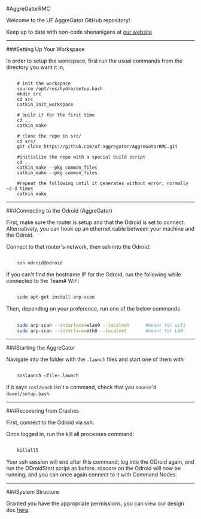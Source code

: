 #AggreGatorRMC

Welcome to the UF AggreGator GitHub repository!

Keep up to date with non-code shenanigans at [our website](http://www.ufaggregator.com "UF Aggregator Official Homepage")

----------------------------------------------------------

###Setting Up Your Workspace

In order to setup the workspace, first run the usual commands from the directory you want it in,
	
```shell

	# init the workspace
	source /opt/ros/hydro/setup.bash
	mkdir src
	cd src
	catkin_init_workspace

	# build it for the first time
	cd ..
	catkin_make

	# clone the repo in src/
	cd src/
	git clone https://github.com/uf-aggregator/AggreGatorRMC.git

	#initialize the repo with a special build script
	cd ..
	catkin_make --pkg common_files
	catkin_make --pkg common_files

	#repeat the following until it generates without error, normally ~2-3 times
	catkin_make
```

---------------------------------------------------------

###Connecting to the Odroid (AggreGator)

First, make sure the router is setup and that the Odroid is set to connect.
Alternatively, you can hook up an ethernet cable between your machine and the Odroid.

Connect to that router's network, then ssh into the Odroid:

```bash

	ssh odroid@odroid
```

If you can't find the hostname IP for the Odroid, run the following while connected to the Team# WiFi

```bash

	sudo apt-get install arp-scan

```

Then, depending on your preference, run one of the below commands

```bash
	
	sudo arp-scan --interface=wlan0 --localnet 		#meant for wifi
	sudo arp-scan --interface=eth0 --localnet		#meant for LAN

```

---------------------------------------------------------

###Starting the AggreGator

Navigate into the folder with the `.launch` files and start one of them with

```bash

	roslaunch <file>.launch

```

If it says `roslaunch` isn't a command, check that you `source`'d `devel/setup.bash`.


---------------------------------------------------------

###Recovering from Crashes

First, connect to the Odroid via ssh.

Once logged in, run the kill all processes command:

```bash

	killall5
```

Your ssh session will end after this command; log into the ODroid again, and run the ODroidStart script as before. 
roscore on the Odroid will now be running, and you can once again connect to it with Command Nodes.  

---------------------------------------------------------

###System Structure

Granted you have the appropriate permissions, you can view our design doc [here](https://docs.google.com/presentation/d/1R9dvbtlgpm_iyYBrbS1A0h2gCdaTvyt2T7zIN8LaEMw/edit?usp=sharing).